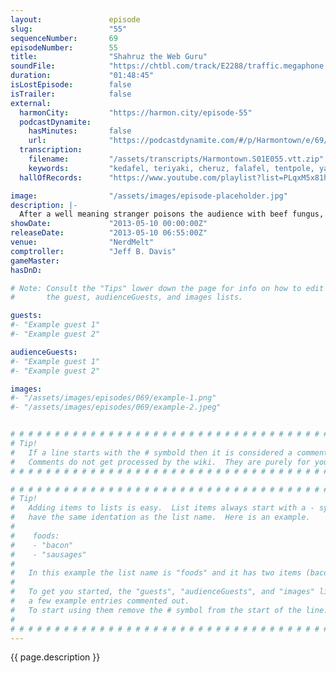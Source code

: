 ```yaml
---
layout:               episode
slug:                 "55"
sequenceNumber:       69
episodeNumber:        55
title:                "Shahruz the Web Guru"
soundFile:            "https://chtbl.com/track/E2288/traffic.megaphone.fm/STA7654524907.mp3?updated=1554503594"
duration:             "01:48:45"
isLostEpisode:        false
isTrailer:            false
external:
  harmonCity:         "https://harmon.city/episode-55"
  podcastDynamite:
    hasMinutes:       false
    url:              "https://podcastdynamite.com/#/p/Harmontown/e/69/55"
  transcription:
    filename:         "/assets/transcripts/Harmontown.S01E055.vtt.zip"
    keywords:         "kedafel, teriyaki, cheruz, falafel, tentpole, yakov, smirnov, bash, shrews, packaged, shahruz, almond-eyed, golfers, impaled, landis, falk, branson, guru, jerky, circled, colombo, fungus, shipped, strangled, shaken"
  hallOfRecords:      "https://www.youtube.com/playlist?list=PLqxM5x81hNObri-ojoNZzSNWIkqXuayGa"

image:                "/assets/images/episode-placeholder.jpg"
description: |-
  After a well meaning stranger poisons the audience with beef fungus, Chinese Ironman, Eddie Murphy, John Landis and Yakov Smirnoff are discussed. In D&D, everyone dies.
showDate:             "2013-05-10 00:00:00Z"
releaseDate:          "2013-05-10 06:55:00Z"
venue:                "NerdMelt"
comptroller:          "Jeff B. Davis"
gameMaster:           
hasDnD:               

# Note: Consult the "Tips" lower down the page for info on how to edit
#       the guest, audienceGuests, and images lists.

guests:
#- "Example guest 1"
#- "Example guest 2"

audienceGuests:
#- "Example guest 1"
#- "Example guest 2"

images:
#- "/assets/images/episodes/069/example-1.png"
#- "/assets/images/episodes/069/example-2.jpeg"


# # # # # # # # # # # # # # # # # # # # # # # # # # # # # # # # # # # # # # # # # # # # #
# Tip!
#   If a line starts with the # symbold then it is considered a comment.
#   Comments do not get processed by the wiki.  They are purely for your information.
# # # # # # # # # # # # # # # # # # # # # # # # # # # # # # # # # # # # # # # # # # # # #

# # # # # # # # # # # # # # # # # # # # # # # # # # # # # # # # # # # # # # # # # # # # #
# Tip!
#   Adding items to lists is easy.  List items always start with a - symbol and have
#   have the same identation as the list name.  Here is an example.
#
#    foods:
#    - "bacon"
#    - "sausages"
#
#   In this example the list name is "foods" and it has two items (bacon, and sausages).
#
#   To get you started, the "guests", "audienceGuests", and "images" lists below have
#   a few example entries commented out.
#   To start using them remove the # symbol from the start of the line.
#
# # # # # # # # # # # # # # # # # # # # # # # # # # # # # # # # # # # # # # # # # # # # #
---
```


<!-- The episode description will be rendered here -->
{{ page.description }}

<!-- Add your content BELOW here -->
<!-- vvvvvvvvvvvvvvvvvvvvvvvvvvv -->




<!-- ^^^^^^^^^^^^^^^^^^^^^^^^^^^ -->
<!-- Add your content ABOVE here -->

<!-- The episode gallery will be rendered here -->